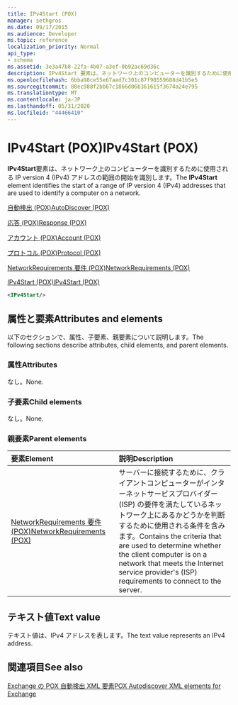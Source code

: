 ```yaml
---
title: IPv4Start (POX)
manager: sethgros
ms.date: 09/17/2015
ms.audience: Developer
ms.topic: reference
localization_priority: Normal
api_type:
- schema
ms.assetid: 3e3a47b8-22fa-4b07-a3ef-0b92ac69d36c
description: IPv4Start 要素は、ネットワーク上のコンピューターを識別するために使用される IP version 4 (IPv4) アドレスの範囲の開始を識別します。
ms.openlocfilehash: 6bba98ce55e67aed7c301c87f98559688d41b5e5
ms.sourcegitcommit: 88ec988f2bb67c1866d06b361615f3674a24e795
ms.translationtype: MT
ms.contentlocale: ja-JP
ms.lasthandoff: 05/31/2020
ms.locfileid: "44466410"
---
```

# <a name="ipv4start-pox"></a><span data-ttu-id="c45b1-103">IPv4Start (POX)</span><span class="sxs-lookup"><span data-stu-id="c45b1-103">IPv4Start (POX)</span></span>

<span data-ttu-id="c45b1-104">**IPv4Start**要素は、ネットワーク上のコンピューターを識別するために使用される IP version 4 (IPv4) アドレスの範囲の開始を識別します。</span><span class="sxs-lookup"><span data-stu-id="c45b1-104">The **IPv4Start** element identifies the start of a range of IP version 4 (IPv4) addresses that are used to identify a computer on a network.</span></span> 
  
[<span data-ttu-id="c45b1-105">自動検出 (POX)</span><span class="sxs-lookup"><span data-stu-id="c45b1-105">AutoDiscover (POX)</span></span>](autodiscover-pox.md)
  
[<span data-ttu-id="c45b1-106">応答 (POX)</span><span class="sxs-lookup"><span data-stu-id="c45b1-106">Response (POX)</span></span>](response-pox.md)
  
[<span data-ttu-id="c45b1-107">アカウント (POX)</span><span class="sxs-lookup"><span data-stu-id="c45b1-107">Account (POX)</span></span>](account-pox.md)
  
[<span data-ttu-id="c45b1-108">プロトコル (POX)</span><span class="sxs-lookup"><span data-stu-id="c45b1-108">Protocol (POX)</span></span>](protocol-pox.md)
  
[<span data-ttu-id="c45b1-109">NetworkRequirements 要件 (POX)</span><span class="sxs-lookup"><span data-stu-id="c45b1-109">NetworkRequirements (POX)</span></span>](networkrequirements-pox.md)
  
[<span data-ttu-id="c45b1-110">IPv4Start (POX)</span><span class="sxs-lookup"><span data-stu-id="c45b1-110">IPv4Start (POX)</span></span>](ipv4start-pox.md)
  
```xml
<IPv4Start/>
```

## <a name="attributes-and-elements"></a><span data-ttu-id="c45b1-111">属性と要素</span><span class="sxs-lookup"><span data-stu-id="c45b1-111">Attributes and elements</span></span>

<span data-ttu-id="c45b1-112">以下のセクションで、属性、子要素、親要素について説明します。</span><span class="sxs-lookup"><span data-stu-id="c45b1-112">The following sections describe attributes, child elements, and parent elements.</span></span>
  
### <a name="attributes"></a><span data-ttu-id="c45b1-113">属性</span><span class="sxs-lookup"><span data-stu-id="c45b1-113">Attributes</span></span>

<span data-ttu-id="c45b1-114">なし。</span><span class="sxs-lookup"><span data-stu-id="c45b1-114">None.</span></span>
  
### <a name="child-elements"></a><span data-ttu-id="c45b1-115">子要素</span><span class="sxs-lookup"><span data-stu-id="c45b1-115">Child elements</span></span>

<span data-ttu-id="c45b1-116">なし。</span><span class="sxs-lookup"><span data-stu-id="c45b1-116">None.</span></span>
  
### <a name="parent-elements"></a><span data-ttu-id="c45b1-117">親要素</span><span class="sxs-lookup"><span data-stu-id="c45b1-117">Parent elements</span></span>

|<span data-ttu-id="c45b1-118">**要素**</span><span class="sxs-lookup"><span data-stu-id="c45b1-118">**Element**</span></span>|<span data-ttu-id="c45b1-119">**説明**</span><span class="sxs-lookup"><span data-stu-id="c45b1-119">**Description**</span></span>|
|:-----|:-----|
|[<span data-ttu-id="c45b1-120">NetworkRequirements 要件 (POX)</span><span class="sxs-lookup"><span data-stu-id="c45b1-120">NetworkRequirements (POX)</span></span>](networkrequirements-pox.md) <br/> |<span data-ttu-id="c45b1-121">サーバーに接続するために、クライアントコンピューターがインターネットサービスプロバイダー (ISP) の要件を満たしているネットワーク上にあるかどうかを判断するために使用される条件を含みます。</span><span class="sxs-lookup"><span data-stu-id="c45b1-121">Contains the criteria that are used to determine whether the client computer is on a network that meets the Internet service provider's (ISP) requirements to connect to the server.</span></span>  <br/> |
   
## <a name="text-value"></a><span data-ttu-id="c45b1-122">テキスト値</span><span class="sxs-lookup"><span data-stu-id="c45b1-122">Text value</span></span>

<span data-ttu-id="c45b1-123">テキスト値は、IPv4 アドレスを表します。</span><span class="sxs-lookup"><span data-stu-id="c45b1-123">The text value represents an IPv4 address.</span></span>
  
## <a name="see-also"></a><span data-ttu-id="c45b1-124">関連項目</span><span class="sxs-lookup"><span data-stu-id="c45b1-124">See also</span></span>



[<span data-ttu-id="c45b1-125">Exchange の POX 自動検出 XML 要素</span><span class="sxs-lookup"><span data-stu-id="c45b1-125">POX Autodiscover XML elements for Exchange</span></span>](pox-autodiscover-xml-elements-for-exchange.md)

